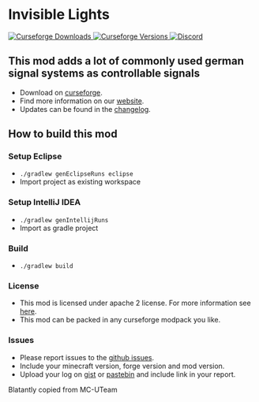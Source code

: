 # Invisible Lights

[
![Curseforge Downloads]({{testdl}})
![Curseforge Versions]({{testverim}})
]({{testver}})
[
![Discord](https://img.shields.io/discord/690967067855421470)
](https://discord.gg/UdxeFgG)

## This mod adds a lot of commonly used german signal systems as controllable signals

- Download on [curseforge]({{testcurse}}).  
- Find more information on our [website](https://girc.eu/).
- Updates can be found in the [changelog](changelog.txt).

## How to build this mod

### Setup Eclipse

- ``./gradlew genEclipseRuns eclipse``
- Import project as existing workspace

### Setup IntelliJ IDEA

- ``./gradlew genIntellijRuns``
- Import as gradle project

### Build

- ``./gradlew build``

### License

- This mod is licensed under apache 2 license. For more information see [here](LICENSE).  
- This mod can be packed in any curseforge modpack you like.

### Issues

- Please report issues to the [github issues](../../issues).
- Include your minecraft version, forge version and mod version.
- Upload your log on [gist](https://gist.github.com) or [pastebin](https://pastebin.com) and include link in your report.

Blatantly copied from MC-UTeam
